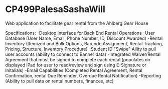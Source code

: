 # CP499PalesaSashaWill
Web application to facilitate gear rental from the Ahlberg Gear House

Specifications: 
-Desktop interface for Back End Rental Operations
-User Database (User Name, Email, Phone Number, ID, Discount Awarded)
-Rental Inventory (Itemized and Bulk Options, Barcode Assignment, Rental Tracking, Pricing, Structure, Inventory Procedure)
-Student ID "Swipe" Aility to pull user accounts (ability to connect to Banner data)
-Integrated Waiver/Rental Agreement that must be signed to complete each rental (populates on displayed iPad for user to read/review and sign using E-Signature or Initalials)
-Email Capabilities (Completed Rental Agreement, Rental Confirmation, rental Due Reminder, Overdue Rental Notification)
-Reporting (Ability to pull data on rental numbers, finances, etc)
